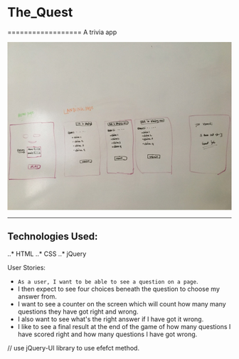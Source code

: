 # The_Quest
==================
A trivia app
<!-- ![alt text](http://url/to/wireframe.jpg) -->
![wireframe](wireframe.jpg)
***
## Technologies Used:
..* HTML
..* CSS
..* jQuery

User Stories:
* `As a user, I want to be able to see a question on a page`.
* I then expect to see four choices beneath the question to choose my 
answer from.
* I want to see a counter on the screen which will count how many
many questions they have got right and wrong.
* I also want to see what's the right answer if I have got it wrong.
* I like to see a final result at the end of the game of how many
questions I have scored right and how many questions I have got wrong.


// use jQuery-UI library to use efefct method. 
